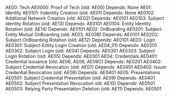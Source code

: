 AE00: Tech          AE0000: Proof of Tech                       (old: AE00)                 Depends: None
AE01: Identity      AE0101: Indentity Creation                  (old: AE01)                 Depends: None
                    AE0102: Additional Network Creation         (old: AE02)                 Depends: AE0101
                    AE0103: Subject Identity Rotation           (old: AE13)                 Depends: AE0101
                    AE0104: Entity Identity Rotation            (old: AE14)                 Depends: AE0101
AE02: OnBoarding    AE0201: Subject-Entity Mutual OnBoarding    (old: AE03, AE03B)          Depends: AE0101
                    AE0202: Subject OnBoarding Rotation         (old: AE12)                 Depends: AE0101
AE03: Login         AE0301: Subject-Entity Login Creation       (old: AE04_01)              Depends: AE0201
                    AE0302: Subject Login                       (old: AE04)                 Depends: AE0301
                    AE0303: Subject Login Rotation              (old: AE05)                 Depends: AE0301
AE04: Credentials   AE0401: Credential Issuance                 (old: AE06, AE06, AE06C)    Depends: AE0201
                    AE0402: Subject Credential Revocation       (old: AE07)                 Depends: AE0401
                    AE0403: Issuer Credential Revocation        (old: AE08)                 Depends: AE0401
AE05: Presentations AE0501: Subject Credential Presentation     (old: AE09)                 Depends: AE0401
                    AE0502: Subject Presentation Revocation      old: AE10)                 Depends: AE0501
                    AE0503: Relying Party Presentation Deletion (old: AE11)                 Depends: AE0501